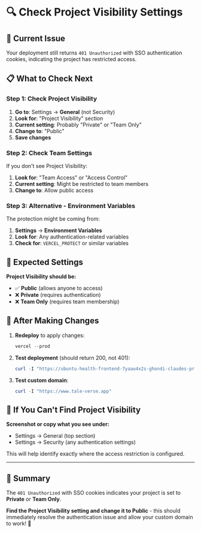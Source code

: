 # 🔍 Check Project Visibility Settings

## 🚨 Current Issue
Your deployment still returns `401 Unauthorized` with SSO authentication cookies, indicating the project has restricted access.

## 📋 What to Check Next

### Step 1: Check Project Visibility
1. **Go to**: Settings → **General** (not Security)
2. **Look for**: "Project Visibility" section
3. **Current setting**: Probably "Private" or "Team Only"
4. **Change to**: "Public"
5. **Save changes**

### Step 2: Check Team Settings
If you don't see Project Visibility:
1. **Look for**: "Team Access" or "Access Control"
2. **Current setting**: Might be restricted to team members
3. **Change to**: Allow public access

### Step 3: Alternative - Environment Variables
The protection might be coming from:
1. **Settings** → **Environment Variables**
2. **Look for**: Any authentication-related variables
3. **Check for**: `VERCEL_PROTECT` or similar variables

## 🎯 Expected Settings

**Project Visibility should be:**
- ✅ **Public** (allows anyone to access)
- ❌ **Private** (requires authentication)
- ❌ **Team Only** (requires team membership)

## 🔧 After Making Changes

1. **Redeploy** to apply changes:
   ```powershell
   vercel --prod
   ```

2. **Test deployment** (should return 200, not 401):
   ```powershell
   curl -I "https://ubuntu-health-frontend-7yaau4x2s-ghondi-claudes-projects.vercel.app"
   ```

3. **Test custom domain**:
   ```powershell
   curl -I "https://www.tale-verse.app"
   ```

## 📱 If You Can't Find Project Visibility

**Screenshot or copy what you see under:**
- Settings → General (top section)
- Settings → Security (any authentication settings)

This will help identify exactly where the access restriction is configured.

---

## 🎯 Summary

The `401 Unauthorized` with SSO cookies indicates your project is set to **Private** or **Team Only**. 

**Find the Project Visibility setting and change it to Public** - this should immediately resolve the authentication issue and allow your custom domain to work! 🚀